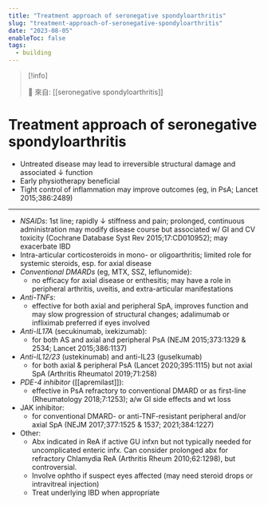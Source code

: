 ```yaml
---
title: "Treatment approach of seronegative spondyloarthritis"
slug: "treatment-approach-of-seronegative-spondyloarthritis"
date: "2023-08-05"
enableToc: false
tags:
  - building
---
```


> [!info]
>
> 🌱 來自: [[seronegative spondyloarthritis]]

# Treatment approach of seronegative spondyloarthritis

- Untreated disease may lead to irreversible structural damage and associated ↓ function
- Early physiotherapy beneficial
- Tight control of inflammation may improve outcomes (eg, in PsA; Lancet 2015;386:2489)

---
- _NSAIDs_: 1st line; rapidly ↓ stiffness and pain; prolonged, continuous administration may modify disease course but associated w/ GI and CV toxicity (Cochrane Database Syst Rev 2015;17:CD010952); may exacerbate IBD
- Intra-articular corticosteroids in mono- or oligoarthritis; limited role for systemic steroids, esp. for axial disease
- _Conventional DMARDs_ (eg, MTX, SSZ, leflunomide):
  - no efficacy for axial disease or enthesitis; may have a role in peripheral arthritis, uveitis, and extra-articular manifestations
- _Anti-TNFs_:
  - effective for both axial and peripheral SpA, improves function and may slow progression of structural changes; adalimumab or infliximab preferred if eyes involved
- _Anti-IL17A_ (secukinumab, ixekizumab):
  - for both AS and axial and peripheral PsA (NEJM 2015;373:1329 & 2534; Lancet 2015;386:1137)
- _Anti-IL12/23_ (ustekinumab) and anti-IL23 (guselkumab)
  - for both axial & peripheral PsA (Lancet 2020;395:1115) but not axial SpA (Arthritis Rheumatol 2019;71:258)
- _PDE-4 inhibitor_ ([[apremilast]]):
  - effective in PsA refractory to conventional DMARD or as first-line (Rheumatology 2018;7:1253); a/w GI side effects and wt loss
- JAK inhibitor:
  - for conventional DMARD- or anti-TNF-resistant peripheral and/or axial SpA (NEJM 2017;377:1525 & 1537; 2021;384:1227)
- Other:
  - Abx indicated in ReA if active GU infxn but not typically needed for uncomplicated enteric infx. Can consider prolonged abx for refractory Chlamydia ReA (Arthritis Rheum 2010;62:1298), but controversial.
  - Involve ophtho if suspect eyes affected (may need steroid drops or intravitreal injection)
  - Treat underlying IBD when appropriate
